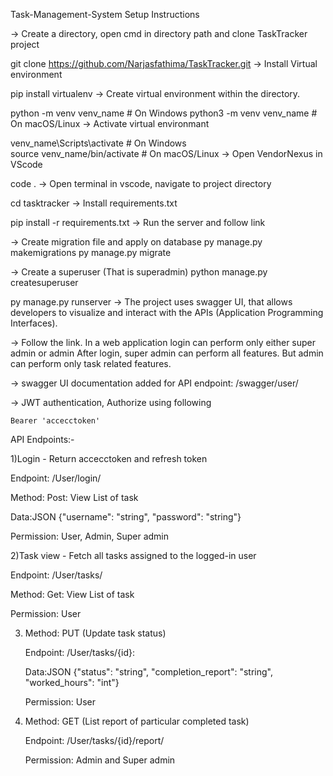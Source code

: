 Task-Management-System
Setup Instructions

-> Create a directory, open cmd in directory path and clone TaskTracker project

  git clone https://github.com/Narjasfathima/TaskTracker.git
-> Install Virtual environment

  pip install virtualenv
-> Create virtual environment within the directory.

  python -m venv venv_name  # On Windows
  python3 -m venv venv_name  # On macOS/Linux
-> Activate virtual environmant

  venv_name\Scripts\activate       # On Windows           
  source venv_name/bin/activate     # On macOS/Linux
-> Open VendorNexus in VScode

 code .
-> Open terminal in vscode, navigate to project directory

 cd tasktracker
-> Install requirements.txt

  pip install -r requirements.txt
-> Run the server and follow link

-> Create migration file and apply on database
  py manage.py makemigrations
  py manage.py migrate

-> Create a superuser (That is superadmin)
  python manage.py createsuperuser

  py manage.py runserver
-> The project uses swagger UI, that allows developers to visualize and interact with the APIs (Application Programming Interfaces).

-> Follow the link. In a web application login can perform only either super admin or admin
  After login, super admin can perform all features. But admin can perform only task related features.


-> swagger UI documentation added for API
    endpoint: /swagger/user/

-> JWT authentication, Authorize using following

    Bearer 'accecctoken'

API Endpoints:-

1)Login -   Return accecctoken and refresh token

Endpoint: /User/login/

Method:
    Post: View List of task

 Data:JSON 
      {"username": "string", "password": "string"}

Permission: User, Admin, Super admin

2)Task view  -   Fetch all tasks assigned to the logged-in user

Endpoint: /User/tasks/

Method:
    Get: View List of task

Permission: User

3)  Method: PUT (Update task status)

    Endpoint: /User/tasks/{id}:
    
    Data:JSON 
      {"status": "string", "completion_report": "string", "worked_hours": "int"}
    
    Permission: User

      
4)  Method: GET (List report of particular completed task)

    Endpoint: /User/tasks/{id}/report/    

    Permission: Admin and Super admin
